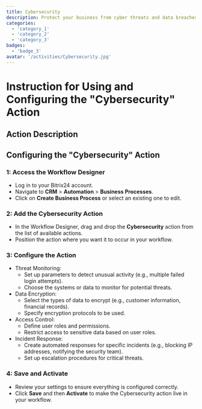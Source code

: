 ```yaml
---
title: Cybersecurity
description: Protect your business from cyber threats and data breaches.
categories: 
  - 'category_1'
  - 'category_2'
  - 'category_3'
badges: 
  - 'badge_3'
avatar: '/activities/Cybersecurity.jpg'
---
```

# Instruction for Using and Configuring the "Cybersecurity" Action

## Action Description

## **Configuring the "Cybersecurity" Action**

### 1: Access the Workflow Designer
- Log in to your Bitrix24 account.
- Navigate to **CRM** > **Automation** > **Business Processes**.
- Click on **Create Business Process** or select an existing one to edit.

### 2: Add the Cybersecurity Action
- In the Workflow Designer, drag and drop the **Cybersecurity** action from the list of available actions.
- Position the action where you want it to occur in your workflow.

### 3: Configure the Action
- Threat Monitoring:
  - Set up parameters to detect unusual activity (e.g., multiple failed login attempts).
  - Choose the systems or data to monitor for potential threats.
- Data Encryption:
  - Select the types of data to encrypt (e.g., customer information, financial records).
  - Specify encryption protocols to be used.
- Access Control:
  - Define user roles and permissions.
  - Restrict access to sensitive data based on user roles.
- Incident Response:
  - Create automated responses for specific incidents (e.g., blocking IP addresses, notifying the security team).
  - Set up escalation procedures for critical threats.

### 4: Save and Activate
- Review your settings to ensure everything is configured correctly.
- Click **Save** and then **Activate** to make the Cybersecurity action live in your workflow.
